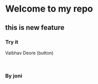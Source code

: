 <h1>Welcome to my repo</h1>
<h2>this is new feature</h2>
<h3>Try it</h3>
<p>Vaibhav Deore (button)</p>
<br>
<h3>By joni</h3>